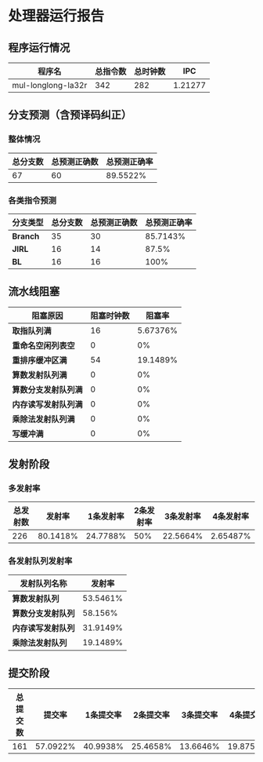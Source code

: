 # 处理器运行报告
## 程序运行情况
|程序名|总指令数|总时钟数|IPC|
|---|---|---|---|
|mul-longlong-la32r|342|282|1.21277|

## 分支预测（含预译码纠正）
### 整体情况
|总分支数|总预测正确数|总预测正确率|
|---|---|---|
|67|60|89.5522%|

### 各类指令预测
|分支类型|总分支数|总预测正确数|总预测正确率|
|---|---|---|---|
|**Branch**| 35 | 30 | 85.7143%|
|**JIRL**| 16 | 14 | 87.5%|
|**BL**| 16 | 16 | 100%|

## 流水线阻塞
|阻塞原因|阻塞时钟数|阻塞率|
|---|---|---|
|**取指队列满**| 16 | 5.67376%|
|**重命名空闲列表空**|0 | 0%|
|**重排序缓冲区满**|54 | 19.1489%|
|**算数发射队列满**|0 | 0%|
|**算数分支发射队列满**|0 | 0%|
|**内存读写发射队列满**|0 | 0%|
|**乘除法发射队列满**|0 | 0%|
|**写缓冲满**|0 | 0%|

## 发射阶段
### 多发射率
|总发射数|发射率|1条发射率|2条发射率|3条发射率|4条发射率|
|---|---|---|---|---|---|
|226|80.1418%|24.7788%|50%|22.5664%|2.65487%|

### 各发射队列发射率
|发射队列名称|发射率|
|---|---|
|**算数发射队列**|53.5461%|
|**算数分支发射队列**|58.156%|
|**内存读写发射队列**|31.9149%|
|**乘除法发射队列**|19.1489%|

## 提交阶段
|总提交数|提交率|1条提交率|2条提交率|3条提交率|4条提交率|
|---|---|---|---|---|---|
|161|57.0922%|40.9938%|25.4658%|13.6646%|19.8758%|

